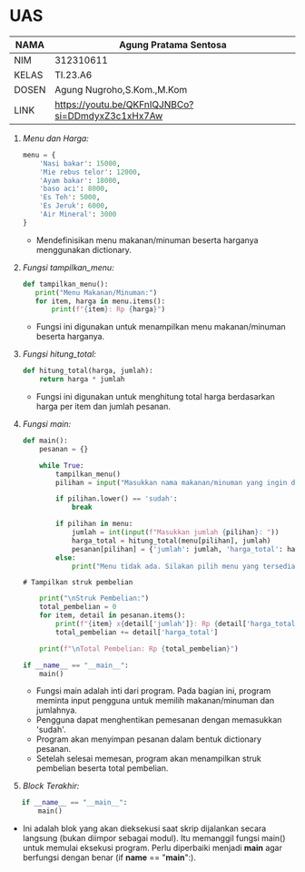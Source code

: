 # UAS

| NAMA   | Agung Pratama Sentosa  |
| --- | --- |
| NIM    | 312310611 |
| KELAS  | TI.23.A6 |
| DOSEN  | Agung Nugroho,S.Kom.,M.Kom |
| LINK  |  https://youtu.be/QKFnIQJNBCo?si=DDmdyxZ3c1xHx7Aw |


1. *Menu dan Harga:*
   ```python
   menu = {
       'Nasi bakar': 15000,
       'Mie rebus telor': 12000,
       'Ayam bakar': 18000,
       'baso aci': 8000,
       'Es Teh': 5000,
       'Es Jeruk': 6000,
       'Air Mineral': 3000
   }
   ```
   
   - Mendefinisikan menu makanan/minuman beserta harganya menggunakan dictionary.

2. *Fungsi tampilkan_menu:*

    ```python
   def tampilkan_menu():
       print("Menu Makanan/Minuman:")
       for item, harga in menu.items():
           print(f"{item}: Rp {harga}")
   ```
   
   - Fungsi ini digunakan untuk menampilkan menu makanan/minuman beserta harganya.

4. *Fungsi hitung_total:*
   ```python
   def hitung_total(harga, jumlah):
       return harga * jumlah
   ```
   
   - Fungsi ini digunakan untuk menghitung total harga berdasarkan harga per item dan jumlah pesanan.

5. *Fungsi main:*

   ```python
   def main():
       pesanan = {}

       while True:
           tampilkan_menu()
           pilihan = input("Masukkan nama makanan/minuman yang ingin dipesan (ketik 'sudah' untuk menampilkan struk): ")

           if pilihan.lower() == 'sudah':
               break

           if pilihan in menu:
               jumlah = int(input(f"Masukkan jumlah {pilihan}: "))
               harga_total = hitung_total(menu[pilihan], jumlah)
               pesanan[pilihan] = {'jumlah': jumlah, 'harga_total': harga_total}
           else:
               print("Menu tidak ada. Silakan pilih menu yang tersedia.")
   ```

       # Tampilkan struk pembelian
   
   ```python
       print("\nStruk Pembelian:")
       total_pembelian = 0
       for item, detail in pesanan.items():
           print(f"{item} x{detail['jumlah']}: Rp {detail['harga_total']}")
           total_pembelian += detail['harga_total']

       print(f"\nTotal Pembelian: Rp {total_pembelian}")

   if __name__ == "__main__":
       main()
   ```
   - Fungsi main adalah inti dari program. Pada bagian ini, program meminta input pengguna untuk memilih makanan/minuman dan jumlahnya.
   - Pengguna dapat menghentikan pemesanan dengan memasukkan 'sudah'.
   - Program akan menyimpan pesanan dalam bentuk dictionary pesanan.
   - Setelah selesai memesan, program akan menampilkan struk pembelian beserta total pembelian.

7. *Block Terakhir:*

```python
   if __name__ == "__main__":
       main()
```

   - Ini adalah blok yang akan dieksekusi saat skrip dijalankan secara langsung (bukan diimpor sebagai modul). Itu memanggil fungsi main() untuk memulai eksekusi program. Perlu diperbaiki menjadi __main__ agar berfungsi dengan benar (if __name__ == "__main__":).
